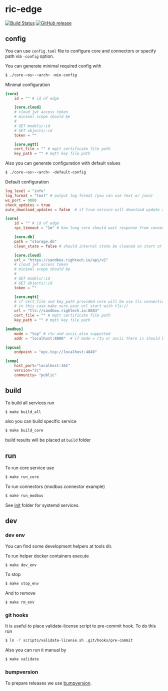 # ric-edge

[![Build Status](https://github.com/Rightech/ric-edge/workflows/Build%20and%20release/badge.svg)](https://github.com/Rightech/ric-edge/actions?query=workflow%3A%22Build+and+release%22)
[![GitHub release](https://img.shields.io/github/v/release/Rightech/ric-edge?include_prereleases)](https://github.com/Rightech/ric-edge/releases/tag/v0.6.6)

## config

You can use `config.toml` file to configure core and connectors or specify path via `-config` option.

You can generate minimal required config with

```bash
$ ./core-<os>-<arch> -min-config
```

Minimal configuration

```toml
[core]
    id = "" # id of edge

    [core.cloud]
    # cloud jwt access token
    # minimal scope should be
    #
    # GET models/:id
    # GET objects/:id
    token = ""

    [core.mqtt]
    cert_file = "" # mqtt certificate file path
    key_path = "" # mqtt key file path
```

Also you can generate configuration with default values

```bash
$ ./core-<os>-<arch> -default-config
```

Default configuration

```toml
log_level = "info"
log_format = "text" # output log format (you can use text or json)
ws_port = 9000
check_updates = true
auto_download_updates = false  # if true service will download update and exit

[core]
    id = "" # id of edge
    rpc_timeout = "1m" # how long core should wait response from connector before return timeout error

    [core.db]
    path = "storage.db"
    clean_state = false # should internal state be cleaned on start or not

    [core.cloud]
    url = "https://sandbox.rightech.io/api/v1"
    # cloud jwt access token
    # minimal scope should be
    #
    # GET models/:id
    # GET objects/:id
    token = ""

    [core.mqtt]
    # if cert_file and key_path provided core will be use tls connection
    # in this case make sure your url start with tls://
    url = "tls://sandbox.rightech.io:8883"
    cert_file = "" # mqtt certificate file path
    key_path = "" # mqtt key file path

[modbus]
    mode = "tcp" # rtu and ascii also supported
    addr = "localhost:8000"  # if mode = rtu or ascii there is should be path

[opcua]
    endpoint = "opc.tcp://localhost:4840"

[snmp]
    host_port="localhost:161"
    version="2c"
    community= "public"
```

## build

To build all services run

```bash
$ make build_all
```

also you can build specific service

```bash
$ make build_core
```

build results will be placed at `build` folder

## run

To run core service use

```bash
$ make run_core
```

To run connectors (modbus connector example)

```bash
$ make run_modbus
```

See [init](/init) folder for systemd services.

## dev

### dev env

You can find some development helpers at tools dir.

To run helper docker containers execute

```bash
$ make dev_env
```

To stop

```bash
$ make stop_env
```

And to remove

```bash
$ make rm_env
```

### git hooks

It is useful to place validate-license script to pre-commit hook. To do this run

```bash
$ ln -f scripts/validate-license.sh .git/hooks/pre-commit
```

Also you can run it manual by

```bash
$ make validate
```

### bumpversion

To prepare releases we use [bumpversion](https://pypi.org/project/bumpversion).
